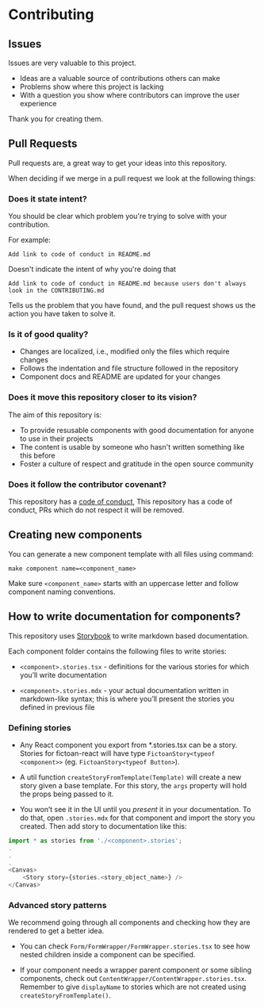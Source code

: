 # Contributing

## Issues

Issues are very valuable to this project.

* Ideas are a valuable source of contributions others can make
* Problems show where this project is lacking
* With a question you show where contributors can improve the user experience

Thank you for creating them.

## Pull Requests

Pull requests are, a great way to get your ideas into this repository.

When deciding if we merge in a pull request we look at the following things:

### Does it state intent?

You should be clear which problem you're trying to solve with your contribution.

For example:

`Add link to code of conduct in README.md`

Doesn't indicate the intent of why you're doing that

`Add link to code of conduct in README.md because users don't always look in the CONTRIBUTING.md`

Tells us the problem that you have found, and the pull request shows us the action you have taken to solve it.


### Is it of good quality?

* Changes are localized, i.e., modified only the files which require changes
* Follows the indentation and file structure followed in the repository
* Component docs and README are updated for your changes 

### Does it move this repository closer to its vision?

The aim of this repository is:

* To provide resusable components with good documentation for anyone to use in their projects
* The content is usable by someone who hasn't written something like this before
* Foster a culture of respect and gratitude in the open source community

### Does it follow the contributor covenant?

This repository has a [code of conduct](CODE_OF_CONDUCT.md), This repository has a code of conduct, PRs which do not respect it will be removed.

## Creating new components

You can generate a new component template with all files using command:

```shell
make component name=<component_name>
```

Make sure `<component_name>` starts with an uppercase letter and follow component naming conventions.

## How to write documentation for components?

This repository uses [Storybook](https://storybook.js.org/) to write markdown based documentation.

Each component folder contains the following files to write stories:

* `<component>.stories.tsx` - definitions for the various stories for which you’ll write documentation

* `<component>.stories.mdx` - your actual documentation written in markdown-like syntax; this is where you’ll present the stories you defined in previous file

### Defining stories

* Any React component you export from *.stories.tsx can be a story. Stories for fictoan-react will have type `FictoanStory<typeof <component>>` (eg. `FictoanStory<typeof Button>`). 

* A util function `createStoryFromTemplate(Template)` will create a new story given a base template. For this story, the `args` property will hold the props being passed to it.

* You won’t see it in the UI until you *present* it in your documentation. To do that, open `.stories.mdx` for that component and import the story you created. Then add story to documentation like this:

```js
import * as stories from './<component>.stories';
.
.
.
<Canvas>
    <Story story={stories.<story_object_name>} />
</Canvas>
```

### Advanced story patterns

We recommend going through all components and checking how they are rendered to get a better idea.

* You can check `Form/FormWrapper/FormWrapper.stories.tsx` to see how nested children inside a component can be specified.

* If your component needs a wrapper parent component or some sibling components, check out `ContentWrapper/ContentWrapper.stories.tsx`. Remember to give `displayName` to stories which are not created using `createStoryFromTemplate()`.
